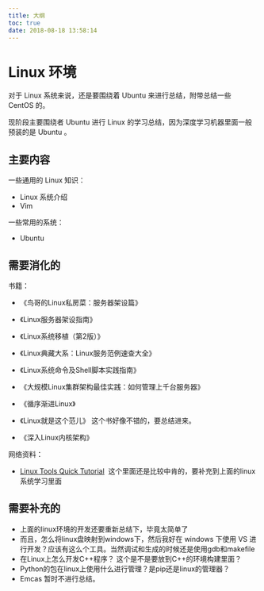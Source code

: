 ```yaml
---
title: 大纲
toc: true
date: 2018-08-18 13:58:14
---
```

# Linux 环境

对于 Linux 系统来说，还是要围绕着 Ubuntu 来进行总结，附带总结一些 CentOS 的。

现阶段主要围绕者 Ubuntu 进行 Linux 的学习总结，因为深度学习机器里面一般预装的是 Ubuntu 。

## 主要内容

一些通用的 Linux 知识：

- Linux 系统介绍
- Vim

一些常用的系统：

- Ubuntu




## 需要消化的


书籍：

- 《鸟哥的Linux私房菜：服务器架设篇》
- 《Linux服务器架设指南》
- 《Linux系统移植（第2版）》
- 《Linux典藏大系：Linux服务范例速查大全》
- 《Linux系统命令及Shell脚本实践指南》

- 《大规模Linux集群架构最佳实践：如何管理上千台服务器》

- 《循序渐进Linux》
- 《Linux就是这个范儿》  这个书好像不错的，要总结进来。
- 《深入Linux内核架构》


网络资料：

- [Linux Tools Quick Tutorial](http://linuxtools-rst.readthedocs.io/zh_CN/latest/index.html#)  这个里面还是比较中肯的，要补充到上面的linux系统学习里面



## 需要补充的

- 上面的linux环境的开发还要重新总结下，毕竟太简单了
- 而且，怎么将linux盘映射到windows下，然后我好在 windows 下使用 VS 进行开发？应该有这么个工具。当然调试和生成的时候还是使用gdb和makefile
- 在Linux上怎么开发C++程序？ 这个是不是要放到C++的环境构建里面？
- Python的包在linux上使用什么进行管理？是pip还是linux的管理器？
- Emcas 暂时不进行总结。
